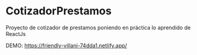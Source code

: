 # CotizadorPrestamos
Proyecto de cotizador de prestamos poniendo en práctica lo aprendido de ReactJs

DEMO:
https://friendly-villani-74dda1.netlify.app/
